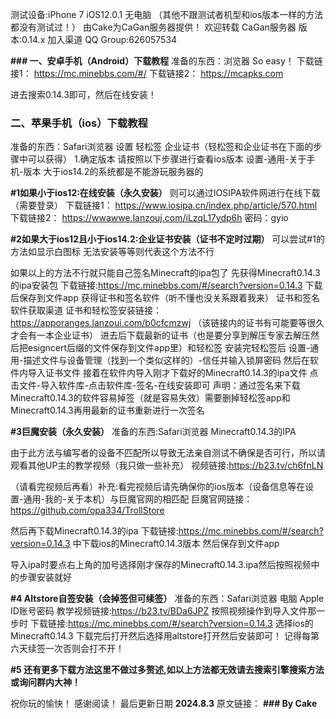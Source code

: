 测试设备:iPhone 7 iOS12.0.1 无电脑
（其他不跟测试者机型和ios版本一样的方法都没有测试过！）
由Cake为CaGan服务器提供！
欢迎转载
CaGan服务器
版本:0.14.x
加入渠道
QQ Group:626057534

**### 一、安卓手机（Android）下载教程**
准备的东西：浏览器
So easy！
下载链接1：
https://mc.minebbs.com/#/
下载链接2：
https://mcapks.com

进去搜索0.14.3即可，然后在线安装！


### **二、苹果手机（ios）下载教程**
准备的东西：Safari浏览器 设置 轻松签 企业证书（轻松签和企业证书在下面的步骤中可以获得）
1.确定版本
请按照以下步骤进行查看ios版本
设置-通用-关于手机-版本
大于ios14.2的系统都是不能游玩服务器的

**#1如果小于ios12:在线安装（永久安装）**
则可以通过IOSIPA软件网进行在线下载（需要登录）
下载链接1：
https://www.iosipa.cn/index.php/article/570.html
下载链接2：
https://wwawwe.lanzouj.com/iLzqL17ydp6h
密码：gyio

**#2如果大于ios12且小于ios14.2:企业证书安装（证书不定时过期）**
可以尝试#1的方法如显示白图标 无法安装等等则代表这个方法不行

如果以上的方法不行就只能自己签名Minecraft的ipa包了
先获得Minecraft0.14.3的ipa安装包
下载链接:https://mc.minebbs.com/#/search?version=0.14.3
下载后保存到文件app
获得证书和签名软件（听不懂也没关系跟着我来）
证书和签名软件获取渠道
证书和轻松签安装链接：https://apporanges.lanzoui.com/b0cfcmzwj
（该链接内的证书有可能要等很久才会有一本企业证书）
进去后下载最新的证书（也是要分享到解压专家去解压然后把esigncert后缀的文件保存到文件app里）和轻松签
安装完轻松签后
设置-通用-描述文件与设备管理（找到一个类似这样的）-信任并输入锁屏密码
然后在软件内导入证书文件
接着在软件内导入刚才下载好的Minecraft0.14.3的ipa文件
点击文件-导入软件库-点击软件库-签名-在线安装即可
声明：通过签名来下载Minecraft0.14.3的软件容易掉签（就是容易失效）需要删掉轻松签app和Minecraft0.14.3再用最新的证书重新进行一次签名

**#3巨魔安装（永久安装）**
准备的东西:Safari浏览器 Minecraft0.14.3的IPA

由于此方法与编写者的设备不匹配所以导致无法亲自测试不确保是否可行，所以请观看其他UP主的教学视频（我只做一些补充）
视频链接:https://b23.tv/ch6fnLN

（请看完视频后再看）补充:看完视频后请先确保你的ios版本（设备信息等在设置-通用-我的-关于本机）与巨魔官网的相匹配
巨魔官网链接：https://github.com/opa334/TrollStore

然后再下载Minecraft0.14.3的ipa
下载链接:https://mc.minebbs.com/#/search?version=0.14.3
中下载ios的Minecraft0.14.3版本
然后保存到文件app

导入ipa时要点右上角的加号选择刚才保存的Minecraft0.14.3.ipa然后按照视频中的步骤安装就好


**#4 Altstore自签安装（会掉签但可续签）**
准备的东西：Safari浏览器 电脑 Apple ID账号密码
教学视频链接:https://b23.tv/BDa6JPZ
按照视频操作到导入文件那一步时
下载链接:https://mc.minebbs.com/#/search?version=0.14.3
选择ios的Minecraft0.14.3
下载完后打开然后选择用altstore打开然后安装即可！
记得每第六天续签一次否则会打不开！

**#5 还有更多下载方法这里不做过多赘述,如以上方法都无效请去搜索引擎搜索方法或询问群内大神！**

祝你玩的愉快！
感谢阅读！
最后更新日期
**2024.8.3**
原文链接：[](https://cakee007.github.io)
                             **### By Cake**